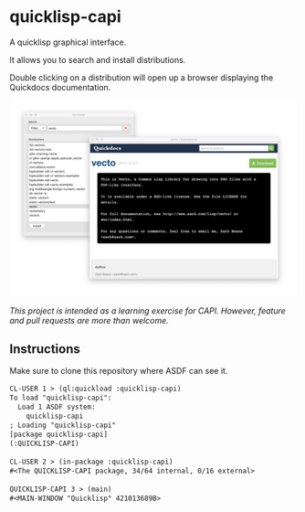 # quicklisp-capi

A quicklisp graphical interface.

It allows you to search and install distributions.

Double clicking on a distribution will open up a browser displaying the
Quickdocs documentation.

![](./screenshot.png)

*This project is intended as a learning exercise for CAPI. However, feature and
pull requests are more than welcome.*

## Instructions

Make sure to clone this repository where ASDF can see it.

```
CL-USER 1 > (ql:quickload :quicklisp-capi)
To load "quicklisp-capi":
  Load 1 ASDF system:
    quicklisp-capi
; Loading "quicklisp-capi"
[package quicklisp-capi]
(:QUICKLISP-CAPI)

CL-USER 2 > (in-package :quicklisp-capi)
#<The QUICKLISP-CAPI package, 34/64 internal, 0/16 external>

QUICKLISP-CAPI 3 > (main)
#<MAIN-WINDOW "Quicklisp" 421013689B>
```
